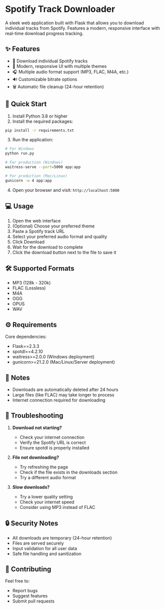 # Spotify Track Downloader

A sleek web application built with Flask that allows you to download individual tracks from Spotify. Features a modern, responsive interface with real-time download progress tracking.

## ✨ Features

- 🎵 Download individual Spotify tracks
- 🎨 Modern, responsive UI with multiple themes
- 🎧 Multiple audio format support (MP3, FLAC, M4A, etc.)
- 🔊 Customizable bitrate options
- 🗑️ Automatic file cleanup (24-hour retention)

## 🚀 Quick Start

1. Install Python 3.8 or higher
2. Install the required packages:
```bash
pip install -r requirements.txt
```

3. Run the application:
```bash
# For Windows
python run.py

# For production (Windows)
waitress-serve --port=5000 app:app

# For production (Mac/Linux)
gunicorn -w 4 app:app
```

4. Open your browser and visit: `http://localhost:5000`

## 💻 Usage

1. Open the web interface
2. (Optional) Choose your preferred theme
3. Paste a Spotify track URL
4. Select your preferred audio format and quality
5. Click Download
6. Wait for the download to complete
7. Click the download button next to the file to save it

## 🛠️ Supported Formats

- MP3 (128k - 320k)
- FLAC (Lossless)
- M4A
- OGG
- OPUS
- WAV

## ⚙️ Requirements

Core dependencies:
- Flask==2.3.3
- spotdl==4.2.10
- waitress>=2.0.0 (Windows deployment)
- gunicorn>=21.2.0 (Mac/Linux/Server deployment)

## 📝 Notes

- Downloads are automatically deleted after 24 hours
- Large files (like FLAC) may take longer to process
- Internet connection required for downloading

## 🔧 Troubleshooting

1. **Download not starting?**
   - Check your internet connection
   - Verify the Spotify URL is correct
   - Ensure spotdl is properly installed

2. **File not downloading?**
   - Try refreshing the page
   - Check if the file exists in the downloads section
   - Try a different audio format

3. **Slow downloads?**
   - Try a lower quality setting
   - Check your internet speed
   - Consider using MP3 instead of FLAC

## 🔒 Security Notes

- All downloads are temporary (24-hour retention)
- Files are served securely
- Input validation for all user data
- Safe file handling and sanitization

## 🌟 Contributing

Feel free to:
- Report bugs
- Suggest features
- Submit pull requests
